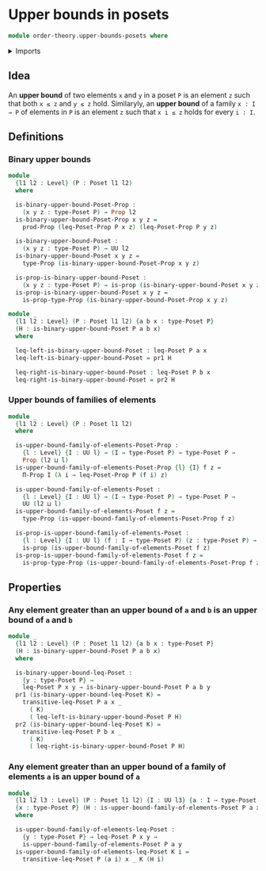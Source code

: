 # Upper bounds in posets

```agda
module order-theory.upper-bounds-posets where
```

<details><summary>Imports</summary>

```agda
open import foundation.dependent-pair-types
open import foundation.propositions
open import foundation.universe-levels

open import order-theory.posets
```

</details>

## Idea

An **upper bound** of two elements `x` and `y` in a poset `P` is an element `z`
such that both `x ≤ z` and `y ≤ z` hold. Similaryly, an **upper bound** of a
family `x : I → P` of elements in `P` is an element `z` such that `x i ≤ z`
holds for every `i : I`.

## Definitions

### Binary upper bounds

```agda
module _
  {l1 l2 : Level} (P : Poset l1 l2)
  where

  is-binary-upper-bound-Poset-Prop :
    (x y z : type-Poset P) → Prop l2
  is-binary-upper-bound-Poset-Prop x y z =
    prod-Prop (leq-Poset-Prop P x z) (leq-Poset-Prop P y z)

  is-binary-upper-bound-Poset :
    (x y z : type-Poset P) → UU l2
  is-binary-upper-bound-Poset x y z =
    type-Prop (is-binary-upper-bound-Poset-Prop x y z)

  is-prop-is-binary-upper-bound-Poset :
    (x y z : type-Poset P) → is-prop (is-binary-upper-bound-Poset x y z)
  is-prop-is-binary-upper-bound-Poset x y z =
    is-prop-type-Prop (is-binary-upper-bound-Poset-Prop x y z)

module _
  {l1 l2 : Level} (P : Poset l1 l2) {a b x : type-Poset P}
  (H : is-binary-upper-bound-Poset P a b x)
  where

  leq-left-is-binary-upper-bound-Poset : leq-Poset P a x
  leq-left-is-binary-upper-bound-Poset = pr1 H

  leq-right-is-binary-upper-bound-Poset : leq-Poset P b x
  leq-right-is-binary-upper-bound-Poset = pr2 H
```

### Upper bounds of families of elements

```agda
module _
  {l1 l2 : Level} (P : Poset l1 l2)
  where

  is-upper-bound-family-of-elements-Poset-Prop :
    {l : Level} {I : UU l} → (I → type-Poset P) → type-Poset P →
    Prop (l2 ⊔ l)
  is-upper-bound-family-of-elements-Poset-Prop {l} {I} f z =
    Π-Prop I (λ i → leq-Poset-Prop P (f i) z)

  is-upper-bound-family-of-elements-Poset :
    {l : Level} {I : UU l} → (I → type-Poset P) → type-Poset P →
    UU (l2 ⊔ l)
  is-upper-bound-family-of-elements-Poset f z =
    type-Prop (is-upper-bound-family-of-elements-Poset-Prop f z)

  is-prop-is-upper-bound-family-of-elements-Poset :
    {l : Level} {I : UU l} (f : I → type-Poset P) (z : type-Poset P) →
    is-prop (is-upper-bound-family-of-elements-Poset f z)
  is-prop-is-upper-bound-family-of-elements-Poset f z =
    is-prop-type-Prop (is-upper-bound-family-of-elements-Poset-Prop f z)
```

## Properties

### Any element greater than an upper bound of `a` and `b` is an upper bound of `a` and `b`

```agda
module _
  {l1 l2 : Level} (P : Poset l1 l2) {a b x : type-Poset P}
  (H : is-binary-upper-bound-Poset P a b x)
  where

  is-binary-upper-bound-leq-Poset :
    {y : type-Poset P} →
    leq-Poset P x y → is-binary-upper-bound-Poset P a b y
  pr1 (is-binary-upper-bound-leq-Poset K) =
    transitive-leq-Poset P a x _
      ( K)
      ( leq-left-is-binary-upper-bound-Poset P H)
  pr2 (is-binary-upper-bound-leq-Poset K) =
    transitive-leq-Poset P b x _
      ( K)
      ( leq-right-is-binary-upper-bound-Poset P H)
```

### Any element greater than an upper bound of a family of elements `a` is an upper bound of `a`

```agda
module _
  {l1 l2 l3 : Level} (P : Poset l1 l2) {I : UU l3} {a : I → type-Poset P}
  {x : type-Poset P} (H : is-upper-bound-family-of-elements-Poset P a x)
  where

  is-upper-bound-family-of-elements-leq-Poset :
    {y : type-Poset P} → leq-Poset P x y →
    is-upper-bound-family-of-elements-Poset P a y
  is-upper-bound-family-of-elements-leq-Poset K i =
    transitive-leq-Poset P (a i) x _ K (H i)
```

